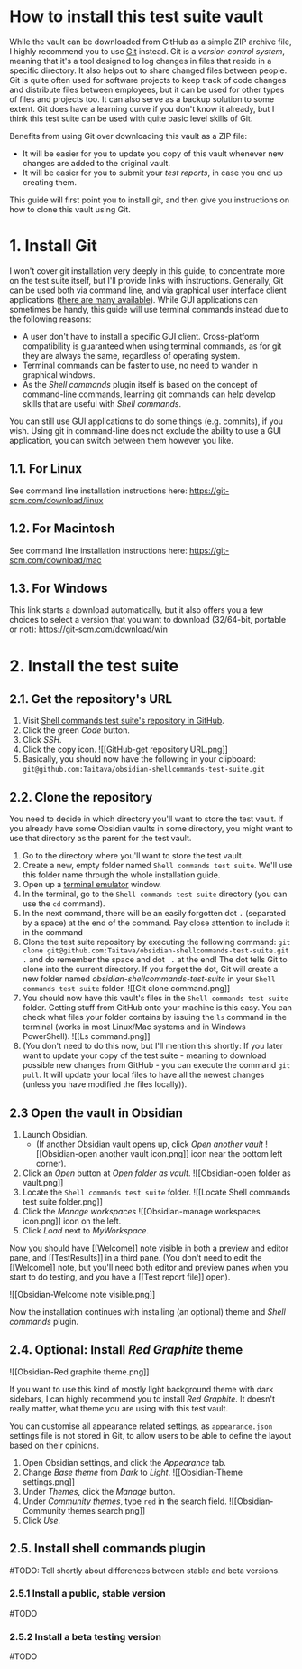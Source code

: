 # How to install this test suite vault
While the vault can be downloaded from GitHub as a simple ZIP archive file, I highly recommend you to use [Git](https://git-scm.com) instead. Git is a *version control system*, meaning that it's a tool designed to log changes in files that reside in a specific directory. It also helps out to share changed files between people. Git is quite often used for software projects to keep track of code changes and distribute files between employees, but it can be used for other types of files and projects too. It can also serve as a backup solution to some extent. Git does have a learning curve if you don't know it already, but I think this test suite can be used with quite basic level skills of Git.

Benefits from using Git over downloading this vault as a ZIP file:
- It will be easier for you to update you copy of this vault whenever new changes are added to the original vault.
- It will be easier for you to submit your *test reports*, in case you end up creating them.

This guide will first point you to install git, and then give you instructions on how to clone this vault using Git.

# 1. Install Git
I won't cover git installation very deeply in this guide, to concentrate more on the test suite itself, but I'll provide links with instructions. Generally, Git can be used both via command line, and via graphical user interface client applications ([there are many available](https://git-scm.com/downloads/guis)). While GUI applications can sometimes be handy, this guide will use terminal commands instead due to the following reasons:
 - A user don't have to install a specific GUI client. Cross-platform compatibility is guaranteed when using terminal commands, as for git they are always the same, regardless of operating system.
 - Terminal commands can be faster to use, no need to wander in graphical windows.
 - As the *Shell commands* plugin itself is based on the concept of command-line commands, learning git commands can help develop skills that are useful with *Shell commands*.

You can still use GUI applications to do some things (e.g. commits), if you wish. Using git in command-line does not exclude the ability to use a GUI application, you can switch between them however you like.

## 1.1. For Linux
See command line installation instructions here: https://git-scm.com/download/linux

## 1.2. For Macintosh
See command line installation instructions here: https://git-scm.com/download/mac

## 1.3. For Windows
This link starts a download automatically, but it also offers you a few choices to select a version that you want to download (32/64-bit, portable or not): https://git-scm.com/download/win

# 2. Install the test suite
## 2.1. Get the repository's URL
1. Visit [Shell commands test suite's repository in GitHub](https://github.com/Taitava/obsidian-shellcommands-test-suite).
2. Click the green *Code* button.
3. Click *SSH*.
4. Click the copy icon.
	![[GitHub-get repository URL.png]]
5. Basically, you should now have the following in your clipboard: `git@github.com:Taitava/obsidian-shellcommands-test-suite.git`

## 2.2. Clone the repository
You need to decide in which directory you'll want to store the test vault. If you already have some Obsidian vaults in some directory, you might want to use that directory as the parent for the test vault.
1. Go to the directory where you'll want to store the test vault.
2. Create a new, empty folder named `Shell commands test suite`. We'll use this folder name through the whole installation guide.
3. Open up a [terminal emulator](https://en.wikipedia.org/wiki/Terminal_emulator) window.
4. In the terminal, go to the `Shell commands test suite` directory (you can use the `cd` command).
5. In the next command, there will be an easily forgotten dot `.` (separated by a space) at the end of the command. Pay close attention to include it in the command
6. Clone the test suite repository by executing the following command: `git clone git@github.com:Taitava/obsidian-shellcommands-test-suite.git .` and do remember the space and dot ` .` at the end! The dot tells Git to clone into the current directory. If you forget the dot, Git will create a new folder named *obsidian-shellcommands-test-suite* in your `Shell commands test suite` folder.
	![[Git clone command.png]]
7. You should now have this vault's files in the `Shell commands test suite` folder. Getting stuff from GitHub onto your machine is this easy. You can check what files your folder contains by issuing the `ls` command in the terminal (works in most Linux/Mac systems and in Windows PowerShell).
	![[Ls command.png]]
1. (You don't need to do this now, but I'll mention this shortly: If you later want to update your copy of the test suite - meaning to download possible new changes from GitHub - you can execute the command `git pull`. It will update your local files to have all the newest changes (unless you have modified the files locally)).

## 2.3 Open the vault in Obsidian
1. Launch Obsidian.
	- (If another Obsidian vault opens up, click *Open another vault* ![[Obsidian-open another vault icon.png]] icon near the bottom left corner).
2. Click an *Open* button at *Open folder as vault*.
	![[Obsidian-open folder as vault.png]]
3. Locate the `Shell commands test suite` folder.
	![[Locate Shell commands test suite folder.png]]
4. Click the *Manage workspaces* ![[Obsidian-manage workspaces icon.png]] icon on the left.
5. Click *Load* next to *MyWorkspace*.

Now you should have [[Welcome]] note visible in both a preview and editor pane, and [[TestResults]] in a third pane. (You don't need to edit the [[Welcome]] note, but you'll need both editor and preview panes when you start to do testing, and you have a [[Test report file]] open).

![[Obsidian-Welcome note visible.png]]

Now the installation continues with installing (an optional) theme and *Shell commands* plugin.

## 2.4. Optional: Install *Red Graphite* theme

![[Obsidian-Red graphite theme.png]]

If you want to use this kind of mostly light background theme with dark sidebars, I can highly recommend you to install *Red Graphite*. It doesn't really matter, what theme you are using with this test vault. 

You can customise all appearance related settings, as `appearance.json` settings file is not stored in Git, to allow users to be able to define the layout based on their opinions.

1. Open Obsidian settings, and click the *Appearance* tab.
2. Change *Base theme* from *Dark* to *Light*.
	![[Obsidian-Theme settings.png]]
3. Under *Themes*, click the *Manage* button.
4. Under *Community themes*, type `red` in the search field.
	![[Obsidian-Community themes search.png]]
5. Click *Use*.

## 2.5. Install shell commands plugin
#TODO: Tell shortly about differences between stable and beta versions.
### 2.5.1 Install a public, stable version
#TODO

### 2.5.2 Install a beta testing version
#TODO